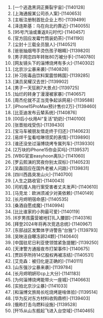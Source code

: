 
1. [一个逃逸黑洞正撕裂宇宙]-[1140128]
1. [上海通报某公司杀人案]-[1140653]
1. [主板注册制首批企业上市]-[1139499]
1. [泽连斯基：乌在向北约靠近]-[1140055]
1. [95号汽油或重返8元时代]-[1140457]
1. [官方回应发霉竹筒装奶茶]-[1141190]
1. [尘封十三载全员狠人]-[1140521]
1. [爸爸抽烟甩手烫伤孩子眼睛]-[1139820]
1. [男子网恋四年转账80万被分手]-[1140780]
1. [网友镜头下的淄博烧烤有多火]-[1140302]
1. [北京沙尘暴来袭]-[1140828]
1. [补习街毒品饮料案震惊韩国]-[1139285]
1. [演员吴耀汉去世]-[1139902]
1. [男子一天狂刷7大景点]-[1139725]
1. [灿烂的转身丁漫漫被家暴]-[1140657]
1. [周杰伦就不正当竞争起诉网易]-[1139588]
1. [iPhone15ProMax预计售价2万]-[1139460]
1. [比亚迪发布云辇系统]-[1140876]
1. [00后小伙用AI“复活”奶奶]-[1140100]
1. [张晋拍戏受伤]-[1139430]
1. [宝马车被朋友借走终于归还]-[1140623]
1. [易烊千玺看哈琳领奖的表情]-[1139890]
1. [谁还没坐过淄博烧烤专属列车]-[1139330]
1. [2万块的iPhone15你会买吗]-[1139537]
1. [WBG官宣easyhoon离队]-[1141060]
1. [罗云熙演的冥夜你别太双标]-[1140523]
1. [吴磊回应在国外老被人问路]-[1139831]
1. [四川西昌突发山火]-[1140700]
1. [人生之路收官]-[1140043]
1. [司机撞人拖行案受害者丈夫发声]-[1140610]
1. [马克龙：欧洲须减少对美依赖]-[1140149]
1. [长月烬明宿命感]-[1140535]
1. [桑酒自愿成魔]-[1140994]
1. [比比谁家的小狗最可爱]-[1140119]
1. [6岁男孩露营被地钉扎入腰部]-[1140316]
1. [拜登2024年将再次竞选总统]-[1140967]
1. [东部战区发繁体字诗警告“台独”]-[1139793]
1. [吴映洁自曝冻卵24颗]-[1140640]
1. [中国驻尼日利亚使领馆紧急提醒]-[1139250]
1. [天津警方通报夜市打架事件]-[1140675]
1. [贾跃亭所持14亿股权再被冻结]-[1140531]
1. [艾克森：被归化是正确的]-[1140111]
1. [山东强沙尘暴来袭]-[1139784]
1. [长月烬明妍珍cp上大分]-[1141183]
1. [为何淄博烧烤能带火一座城]-[1140663]
1. [实拍北京沙尘暴]-[1141033]
1. [和淄博文旅局长吃烧烤是啥体验]-[1139514]
1. [华为反对东方材料收购鼎桥]-[1139403]
1. [俄称打击乌燃料设施]-[1139528]
1. [歼15从山东舰起飞进入台空域]-[1140465]